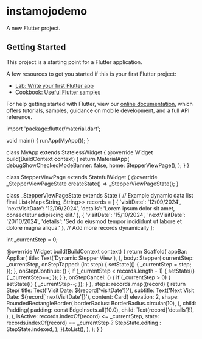 # instamojodemo

A new Flutter project.

## Getting Started

This project is a starting point for a Flutter application.

A few resources to get you started if this is your first Flutter project:

- [Lab: Write your first Flutter app](https://flutter.dev/docs/get-started/codelab)
- [Cookbook: Useful Flutter samples](https://flutter.dev/docs/cookbook)

For help getting started with Flutter, view our
[online documentation](https://flutter.dev/docs), which offers tutorials,
samples, guidance on mobile development, and a full API reference.


import 'package:flutter/material.dart';

void main() {
  runApp(MyApp());
}

class MyApp extends StatelessWidget {
  @override
  Widget build(BuildContext context) {
    return MaterialApp(
      debugShowCheckedModeBanner: false,
      home: StepperViewPage(),
    );
  }
}

class StepperViewPage extends StatefulWidget {
  @override
  _StepperViewPageState createState() => _StepperViewPageState();
}

class _StepperViewPageState extends State<StepperViewPage> {
  // Example dynamic data list
  final List<Map<String, String>> records = [
    {
      'visitDate': '12/09/2024',
      'nextVisitDate': '12/09/2024',
      'details': 'Lorem ipsum dolor sit amet, consectetur adipiscing elit.'
    },
    {
      'visitDate': '15/10/2024',
      'nextVisitDate': '20/10/2024',
      'details': 'Sed do eiusmod tempor incididunt ut labore et dolore magna aliqua.'
    },
    // Add more records dynamically
  ];

  int _currentStep = 0;

  @override
  Widget build(BuildContext context) {
    return Scaffold(
      appBar: AppBar(
        title: Text('Dynamic Stepper View'),
      ),
      body: Stepper(
        currentStep: _currentStep,
        onStepTapped: (int step) {
          setState(() {
            _currentStep = step;
          });
        },
        onStepContinue: () {
          if (_currentStep < records.length - 1) {
            setState(() {
              _currentStep++;
            });
          }
        },
        onStepCancel: () {
          if (_currentStep > 0) {
            setState(() {
              _currentStep--;
            });
          }
        },
        steps: records.map((record) {
          return Step(
            title: Text('Visit Date: ${record['visitDate']}'),
            subtitle: Text('Next Visit Date: ${record['nextVisitDate']}'),
            content: Card(
              elevation: 2,
              shape: RoundedRectangleBorder(
                borderRadius: BorderRadius.circular(10),
              ),
              child: Padding(
                padding: const EdgeInsets.all(10.0),
                child: Text(record['details']!),
              ),
            ),
            isActive: records.indexOf(record) <= _currentStep,
            state: records.indexOf(record) == _currentStep
                ? StepState.editing
                : StepState.indexed,
          );
        }).toList(),
      ),
    );
  }
}
